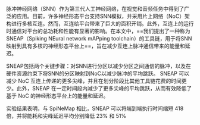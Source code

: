 脉冲神经网络（SNN）作为第三代人工神经网络，在视觉和音频任务中得到了广泛的应用。目前，许多神经形态平台支持SNN模拟，并采用片上网络（NoC）架构进行多核互连。然而，互连给平台带来了巨大的面积开销。此外，互连上的运行时通信对平台的总功耗和性能有显著的影响。在本文中，==我们提出了一种称为SNEAP（Spiking NEural network mAPping toolchain）的工具链，用于将SNN映射到具有多核的神经形态平台上==，旨在减少互连上脉冲通信带来的能量和延迟。

SNEAP包括两个关键步骤：对SNN进行分区以减少分区之间通信的脉冲，以及在硬件资源约束下将SNN的分区映射到NoC以减少脉冲的平均跳跃。 SNEAP 可以减少 NoC 互连上传递的更多尖峰，并且在划分阶段比其他工具链花费的时间更少。此外，SNEAP 在一定时间段内减少了更多尖峰的平均跳跃，从而有效降低了基于 NoC 的神经形态平台上的能量和延迟。

实验结果表明，与 SpiNeMap 相比，SNEAP 可以将端到端执行时间缩短 418 倍，并将能耗和尖峰延迟平均分别降低 23% 和 51%